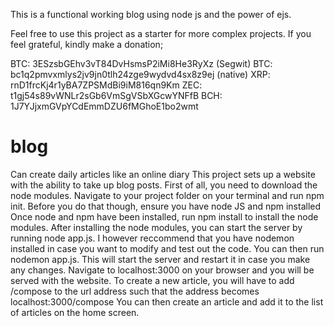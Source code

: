 This is a functional working blog using node js and the power of ejs. 

Feel free to use this project as a starter for more complex projects. 
If you feel grateful, kindly make a donation;

BTC: 3ESzsbGEhv3vT84DvHsmsP2iMi8He3RyXz (Segwit)
BTC: bc1q2pmvxmlys2jv9jn0tlh24zge9wydvd4sx8z9ej (native)
XRP: rnD1frcKj4r1yBA7ZPSMdBi9iM816qn9Km
ZEC: t1gj54s89vWNLr2sGb6VmSgVSbXGcwYNFfB
BCH: 1J7YJjxmGVpYCdEmmDZU6fMGhoE1bo2wmt
# blog
Can create daily articles like an online diary
This project sets up a website with the ability to take up blog posts. First of all, you need to download the node modules. 
Navigate to your project folder on your terminal and run npm init. Before you do that though, ensure you have node JS and npm installed
Once node and npm have been installed, run npm install to install the node modules. After installing the node modules,
you can start the server by running node app.js. I however reccommend that you have nodemon installed in case you want to modify and test out the code. You can then run nodemon app.js. This will start the server and restart it in case you make any changes. Navigate to localhost:3000 on your browser and you will be served with the website.
To create a new article, you will have to add /compose to the url address such that the address becomes localhost:3000/compose
You can then create an article and add it to the list of articles on the home screen.


